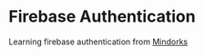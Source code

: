 # Firebase Authentication
Learning firebase authentication from [Mindorks](https://blog.mindorks.com/firebase-login-and-authentication-android-tutorial)

